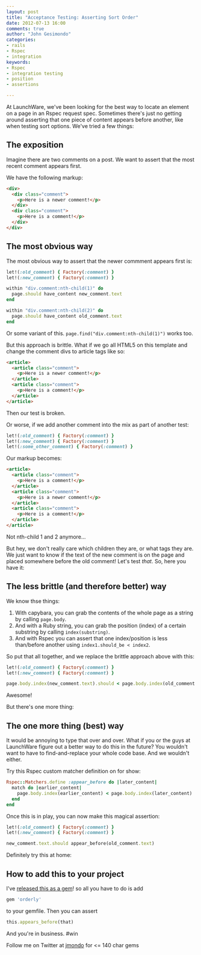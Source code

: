 ```yaml
---
layout: post
title: "Acceptance Testing: Asserting Sort Order"
date: 2012-07-13 16:00
comments: true
author: "John Gesimondo"
categories:
- rails
- Rspec
- integration
keywords:
- Rspec
- integration testing
- position
- assertions

---
```


At LaunchWare, we've been looking for the best way to locate an element on a page in an Rspec request spec. Sometimes there's just no getting around asserting that one piece of content appears before another, like when testing sort options. We've tried a few things:

<!-- more -->

## The exposition
Imagine there are two comments on a post. We want to assert that the most recent comment appears first.

We have the following markup:

``` html
<div>
  <div class="comment">
    <p>Here is a newer comment!</p>
  </div>
  <div class="comment">
    <p>Here is a comment!</p>
  </div>
</div>
```

## The most obvious way
The most obvious way to assert that the newer commment appears first is:

``` ruby
let!(:old_comment) { Factory(:comment) }
let!(:new_comment) { Factory(:comment) }

within "div.comment:nth-child(1)" do
  page.should have_content new_comment.text
end

within "div.comment:nth-child(2)" do
  page.should have_content old_comment.text
end
```

Or some variant of this. ```page.find("div.comment:nth-child(1)")``` works too.

But this approach is brittle. What if we go all HTML5 on this template and change the comment divs to article tags like so:

``` html
<article>
  <article class="comment">
    <p>Here is a newer comment!</p>
  </article>
  <article class="comment">
    <p>Here is a comment!</p>
  </article>
</article>
```

Then our test is broken.

Or worse, if we add another comment into the mix as part of another test:

``` ruby
let!(:old_comment) { Factory(:comment) }
let!(:new_comment) { Factory(:comment) }
let!(:some_other_comment) { Factory(:comment) }
```

Our markup becomes:

``` html
<article>
  <article class="comment">
    <p>Here is a comment!</p>
  </article>
  <article class="comment">
    <p>Here is a newer comment!</p>
  </article>
  <article class="comment">
    <p>Here is a comment!</p>
  </article>
</article>
```

Not nth-child 1 and 2 anymore...

But hey, we don't really care which children they are, or what tags they are. We just want to know if the text of the new comment is on the page and placed somewhere before the old comment! Let's test _that_. So, here you have it:

## The less brittle (and therefore better) way
We know thse things:

1. With capybara, you can grab the contents of the whole page as a string by calling ```page.body```.
2. And with a Ruby string, you can grab the position (index) of a certain substring by calling ```index(substring)```.
3. And with Rspec you can assert that one index/position is less than/before another using ``` index1.should_be < index2 ```.

So put that all together, and we replace the brittle approach above with this:

``` ruby
let!(:old_comment) { Factory(:comment) }
let!(:new_comment) { Factory(:comment) }

page.body.index(new_comment.text).should < page.body.index(old_comment.text)
```

Awesome!

But there's one more thing:

## The one more thing (best) way

It would be annoying to type that over and over. What if you or the guys at LaunchWare figure out a better way to do this in the future? You wouldn't want to have to find-and-replace your whole code base. And we wouldn't either.

Try this Rspec custom matcher definition on for show:

``` ruby
Rspec::Matchers.define :appear_before do |later_content|
  match do |earlier_content|
    page.body.index(earlier_content) < page.body.index(later_content)
  end
end
```

Once this is in play, you can now make this magical assertion:

``` ruby
let!(:old_comment) { Factory(:comment) }
let!(:new_comment) { Factory(:comment) }

new_comment.text.should appear_before(old_comment.text)
```

Definitely try this at home:

## How to add this to your project

I've [released this as a gem](https://github.com/jmondo/orderly)! so all you have to do is add
```ruby
gem 'orderly'
```
to your gemfile. Then you can assert
```ruby
this.appears_before(that)
```
And you're in business. \#win

Follow me on Twitter at [jmondo](http://twitter.com/jmondo) for <= 140 char gems
